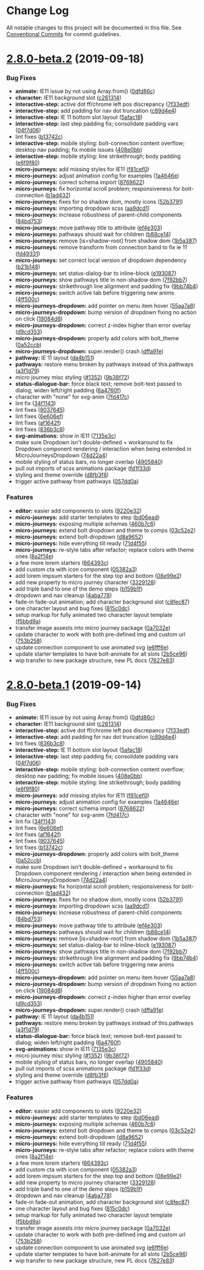 # Change Log

All notable changes to this project will be documented in this file.
See [Conventional Commits](https://conventionalcommits.org) for commit guidelines.

# [2.8.0-beta.2](https://github.com/bolt-design-system/bolt/compare/v2.7.0...v2.8.0-beta.2) (2019-09-18)


### Bug Fixes

* **animate:** IE11 issue by not using Array.from() ([0dfd86c](https://github.com/bolt-design-system/bolt/commit/0dfd86c))
* **character:** IE11 background slot ([c261314](https://github.com/bolt-design-system/bolt/commit/c261314))
* **interactive-step:** active dot ff/chrome left pos discrepancy ([7f33edf](https://github.com/bolt-design-system/bolt/commit/7f33edf))
* **interactive-step:** add padding for nav dot truncation ([c89d4e4](https://github.com/bolt-design-system/bolt/commit/c89d4e4))
* **interactive-step:** IE 11 bottom slot layout ([5afac18](https://github.com/bolt-design-system/bolt/commit/5afac18))
* **interactive-step:** last step padding fix; consolidate padding vars ([04f7d06](https://github.com/bolt-design-system/bolt/commit/04f7d06))
* lint fixes ([b13742c](https://github.com/bolt-design-system/bolt/commit/b13742c))
* **interactive-step:** mobile styling: bolt-connection content overflow; desktop nav padding; fix mobile issues ([408e0bb](https://github.com/bolt-design-system/bolt/commit/408e0bb))
* **interactive-step:** mobile styling: line strikethrough; body padding ([e6f9f80](https://github.com/bolt-design-system/bolt/commit/e6f9f80))
* **micro-journeys:** add missing styles for IE11 ([f81cef0](https://github.com/bolt-design-system/bolt/commit/f81cef0))
* **micro-journeys:** adjust animation config for examples ([1a4646e](https://github.com/bolt-design-system/bolt/commit/1a4646e))
* **micro-journeys:** correct schema import ([8768622](https://github.com/bolt-design-system/bolt/commit/8768622))
* **micro-journeys:** fix horizontal scroll problem; responsiveness for bolt-connection ([b1ad432](https://github.com/bolt-design-system/bolt/commit/b1ad432))
* **micro-journeys:** fixes for no shadow dom, mostly icons ([52b3791](https://github.com/bolt-design-system/bolt/commit/52b3791))
* **micro-journeys:** importing dropdown scss ([aa9dcd1](https://github.com/bolt-design-system/bolt/commit/aa9dcd1))
* **micro-journeys:** increase robustness of parent-child components ([84bd753](https://github.com/bolt-design-system/bolt/commit/84bd753))
* **micro-journeys:** move pathway title to attribute ([ef4e303](https://github.com/bolt-design-system/bolt/commit/ef4e303))
* **micro-journeys:** pathways should wait for children ([b88ce14](https://github.com/bolt-design-system/bolt/commit/b88ce14))
* **micro-journeys:** remove [is=shadow-root] from shadow dom ([1b5a387](https://github.com/bolt-design-system/bolt/commit/1b5a387))
* **micro-journeys:** remove transform from connection band to fix ie 11 ([fd49331](https://github.com/bolt-design-system/bolt/commit/fd49331))
* **micro-journeys:** set correct local version of dropdown dependency ([b21b148](https://github.com/bolt-design-system/bolt/commit/b21b148))
* **micro-journeys:** set status-dialog-bar to inline-block ([e193087](https://github.com/bolt-design-system/bolt/commit/e193087))
* **micro-journeys:** show pathways title in non-shadow dom ([7f92bb7](https://github.com/bolt-design-system/bolt/commit/7f92bb7))
* **micro-journeys:** strikethrough line alignment and padding fix ([9bb74b4](https://github.com/bolt-design-system/bolt/commit/9bb74b4))
* **micro-journeys:** switch active tab before triggering new anims ([4ff500c](https://github.com/bolt-design-system/bolt/commit/4ff500c))
* **micro-journeys-dropdown:** add pointer on menu item hover ([55aa7a8](https://github.com/bolt-design-system/bolt/commit/55aa7a8))
* **micro-journeys-dropdown:** bump version of dropdown fixing no action on click ([19084d8](https://github.com/bolt-design-system/bolt/commit/19084d8))
* **micro-journeys-dropdown:** correct z-index higher than error overlay ([d9cd353](https://github.com/bolt-design-system/bolt/commit/d9cd353))
* **micro-journeys-dropdown:** properly add colors with bolt_theme ([0a52ccb](https://github.com/bolt-design-system/bolt/commit/0a52ccb))
* **micro-journeys-dropdown:** super.render() crash ([dffa91e](https://github.com/bolt-design-system/bolt/commit/dffa91e))
* **pathway:** IE 11 layout ([da4b151](https://github.com/bolt-design-system/bolt/commit/da4b151))
* **pathways:** restore menu broken by pathways instead of this.pathways ([a3f1d79](https://github.com/bolt-design-system/bolt/commit/a3f1d79))
* micro journey misc styling ([#1352](https://github.com/bolt-design-system/bolt/issues/1352)) ([9b38f72](https://github.com/bolt-design-system/bolt/commit/9b38f72))
* **status-dialogue-bar:** force black text; remove bolt-text passed to dialog; widen left/right padding ([6a4760f](https://github.com/bolt-design-system/bolt/commit/6a4760f))
* character with "none" for svg-anim ([7fd417c](https://github.com/bolt-design-system/bolt/commit/7fd417c))
* lint fix ([34f1143](https://github.com/bolt-design-system/bolt/commit/34f1143))
* lint fixes ([9037645](https://github.com/bolt-design-system/bolt/commit/9037645))
* lint fixes ([6e606ef](https://github.com/bolt-design-system/bolt/commit/6e606ef))
* lint fixes ([af1642f](https://github.com/bolt-design-system/bolt/commit/af1642f))
* lint fixes ([836b3c8](https://github.com/bolt-design-system/bolt/commit/836b3c8))
* **svg-animations:** show in IE11 ([7135e3c](https://github.com/bolt-design-system/bolt/commit/7135e3c))
* make sure Dropdown isn't double-defined + workaround to fix Dropdown component rendering / interaction when being extended in MicroJourneysDropdown ([74d22a4](https://github.com/bolt-design-system/bolt/commit/74d22a4))
* mobile styling of status bars, no longer overlap ([4905840](https://github.com/bolt-design-system/bolt/commit/4905840))
* pull out imports of scss animations package ([fd1f33d](https://github.com/bolt-design-system/bolt/commit/fd1f33d))
* styling and theme override ([d8fb3f8](https://github.com/bolt-design-system/bolt/commit/d8fb3f8))
* trigger active pathway from pathways ([057dd0a](https://github.com/bolt-design-system/bolt/commit/057dd0a))


### Features

* **editor:** easier add components to slots ([9220e32](https://github.com/bolt-design-system/bolt/commit/9220e32))
* **micro-journeys:** add starter templates to step ([bd06ead](https://github.com/bolt-design-system/bolt/commit/bd06ead))
* **micro-journeys:** exposing multiple schemas ([460b7c6](https://github.com/bolt-design-system/bolt/commit/460b7c6))
* **micro-journeys:** extend bolt dropdown and theme to comps ([03c52e2](https://github.com/bolt-design-system/bolt/commit/03c52e2))
* **micro-journeys:** extend bolt-dropdown ([d8a9652](https://github.com/bolt-design-system/bolt/commit/d8a9652))
* **micro-journeys:** hide everything till ready ([71d4f55](https://github.com/bolt-design-system/bolt/commit/71d4f55))
* **micro-journeys:** re-style tabs after refactor; replace colors with theme ones ([8a2f14e](https://github.com/bolt-design-system/bolt/commit/8a2f14e))
* a few more lorem starters ([664393c](https://github.com/bolt-design-system/bolt/commit/664393c))
* add custom cta with icon component ([05382a3](https://github.com/bolt-design-system/bolt/commit/05382a3))
* add lorem impsum starters for the step top and bottom ([08e99e2](https://github.com/bolt-design-system/bolt/commit/08e99e2))
* add new property to micro journey character ([3329128](https://github.com/bolt-design-system/bolt/commit/3329128))
* add triple band to one of the demo steps ([b159b1f](https://github.com/bolt-design-system/bolt/commit/b159b1f))
* dropdown and nav cleanup ([4aba778](https://github.com/bolt-design-system/bolt/commit/4aba778))
* fade-in fade-out animation, add character background slot ([c8fec87](https://github.com/bolt-design-system/bolt/commit/c8fec87))
* one character layout and bug fixes ([815c0dc](https://github.com/bolt-design-system/bolt/commit/815c0dc))
* setup markup for fully animated two character layout template ([f5bbd9a](https://github.com/bolt-design-system/bolt/commit/f5bbd9a))
* transfer image assests into micro journey package ([0a7032e](https://github.com/bolt-design-system/bolt/commit/0a7032e))
* update character to work with both pre-defined img and custom url ([753b258](https://github.com/bolt-design-system/bolt/commit/753b258))
* update connection component to use animated svg ([e6fff6e](https://github.com/bolt-design-system/bolt/commit/e6fff6e))
* update starter templates to have bolt-animate for all slots ([2b5ce96](https://github.com/bolt-design-system/bolt/commit/2b5ce96))
* wip transfer to new package structure, new PL docs ([7627e83](https://github.com/bolt-design-system/bolt/commit/7627e83))





# [2.8.0-beta.1](https://github.com/bolt-design-system/bolt/compare/v2.7.0...v2.8.0-beta.1) (2019-09-14)


### Bug Fixes

* **animate:** IE11 issue by not using Array.from() ([0dfd86c](https://github.com/bolt-design-system/bolt/commit/0dfd86c))
* **character:** IE11 background slot ([c261314](https://github.com/bolt-design-system/bolt/commit/c261314))
* **interactive-step:** active dot ff/chrome left pos discrepancy ([7f33edf](https://github.com/bolt-design-system/bolt/commit/7f33edf))
* **interactive-step:** add padding for nav dot truncation ([c89d4e4](https://github.com/bolt-design-system/bolt/commit/c89d4e4))
* lint fixes ([836b3c8](https://github.com/bolt-design-system/bolt/commit/836b3c8))
* **interactive-step:** IE 11 bottom slot layout ([5afac18](https://github.com/bolt-design-system/bolt/commit/5afac18))
* **interactive-step:** last step padding fix; consolidate padding vars ([04f7d06](https://github.com/bolt-design-system/bolt/commit/04f7d06))
* **interactive-step:** mobile styling: bolt-connection content overflow; desktop nav padding; fix mobile issues ([408e0bb](https://github.com/bolt-design-system/bolt/commit/408e0bb))
* **interactive-step:** mobile styling: line strikethrough; body padding ([e6f9f80](https://github.com/bolt-design-system/bolt/commit/e6f9f80))
* **micro-journeys:** add missing styles for IE11 ([f81cef0](https://github.com/bolt-design-system/bolt/commit/f81cef0))
* **micro-journeys:** adjust animation config for examples ([1a4646e](https://github.com/bolt-design-system/bolt/commit/1a4646e))
* **micro-journeys:** correct schema import ([8768622](https://github.com/bolt-design-system/bolt/commit/8768622))
* character with "none" for svg-anim ([7fd417c](https://github.com/bolt-design-system/bolt/commit/7fd417c))
* lint fix ([34f1143](https://github.com/bolt-design-system/bolt/commit/34f1143))
* lint fixes ([6e606ef](https://github.com/bolt-design-system/bolt/commit/6e606ef))
* lint fixes ([af1642f](https://github.com/bolt-design-system/bolt/commit/af1642f))
* lint fixes ([9037645](https://github.com/bolt-design-system/bolt/commit/9037645))
* lint fixes ([b13742c](https://github.com/bolt-design-system/bolt/commit/b13742c))
* **micro-journeys-dropdown:** properly add colors with bolt_theme ([0a52ccb](https://github.com/bolt-design-system/bolt/commit/0a52ccb))
* make sure Dropdown isn't double-defined + workaround to fix Dropdown component rendering / interaction when being extended in MicroJourneysDropdown ([74d22a4](https://github.com/bolt-design-system/bolt/commit/74d22a4))
* **micro-journeys:** fix horizontal scroll problem; responsiveness for bolt-connection ([b1ad432](https://github.com/bolt-design-system/bolt/commit/b1ad432))
* **micro-journeys:** fixes for no shadow dom, mostly icons ([52b3791](https://github.com/bolt-design-system/bolt/commit/52b3791))
* **micro-journeys:** importing dropdown scss ([aa9dcd1](https://github.com/bolt-design-system/bolt/commit/aa9dcd1))
* **micro-journeys:** increase robustness of parent-child components ([84bd753](https://github.com/bolt-design-system/bolt/commit/84bd753))
* **micro-journeys:** move pathway title to attribute ([ef4e303](https://github.com/bolt-design-system/bolt/commit/ef4e303))
* **micro-journeys:** pathways should wait for children ([b88ce14](https://github.com/bolt-design-system/bolt/commit/b88ce14))
* **micro-journeys:** remove [is=shadow-root] from shadow dom ([1b5a387](https://github.com/bolt-design-system/bolt/commit/1b5a387))
* **micro-journeys:** set status-dialog-bar to inline-block ([e193087](https://github.com/bolt-design-system/bolt/commit/e193087))
* **micro-journeys:** show pathways title in non-shadow dom ([7f92bb7](https://github.com/bolt-design-system/bolt/commit/7f92bb7))
* **micro-journeys:** strikethrough line alignment and padding fix ([9bb74b4](https://github.com/bolt-design-system/bolt/commit/9bb74b4))
* **micro-journeys:** switch active tab before triggering new anims ([4ff500c](https://github.com/bolt-design-system/bolt/commit/4ff500c))
* **micro-journeys-dropdown:** add pointer on menu item hover ([55aa7a8](https://github.com/bolt-design-system/bolt/commit/55aa7a8))
* **micro-journeys-dropdown:** bump version of dropdown fixing no action on click ([19084d8](https://github.com/bolt-design-system/bolt/commit/19084d8))
* **micro-journeys-dropdown:** correct z-index higher than error overlay ([d9cd353](https://github.com/bolt-design-system/bolt/commit/d9cd353))
* **micro-journeys-dropdown:** super.render() crash ([dffa91e](https://github.com/bolt-design-system/bolt/commit/dffa91e))
* **pathway:** IE 11 layout ([da4b151](https://github.com/bolt-design-system/bolt/commit/da4b151))
* **pathways:** restore menu broken by pathways instead of this.pathways ([a3f1d79](https://github.com/bolt-design-system/bolt/commit/a3f1d79))
* **status-dialogue-bar:** force black text; remove bolt-text passed to dialog; widen left/right padding ([6a4760f](https://github.com/bolt-design-system/bolt/commit/6a4760f))
* **svg-animations:** show in IE11 ([7135e3c](https://github.com/bolt-design-system/bolt/commit/7135e3c))
* micro journey misc styling ([#1352](https://github.com/bolt-design-system/bolt/issues/1352)) ([9b38f72](https://github.com/bolt-design-system/bolt/commit/9b38f72))
* mobile styling of status bars, no longer overlap ([4905840](https://github.com/bolt-design-system/bolt/commit/4905840))
* pull out imports of scss animations package ([fd1f33d](https://github.com/bolt-design-system/bolt/commit/fd1f33d))
* styling and theme override ([d8fb3f8](https://github.com/bolt-design-system/bolt/commit/d8fb3f8))
* trigger active pathway from pathways ([057dd0a](https://github.com/bolt-design-system/bolt/commit/057dd0a))


### Features

* **editor:** easier add components to slots ([9220e32](https://github.com/bolt-design-system/bolt/commit/9220e32))
* **micro-journeys:** add starter templates to step ([bd06ead](https://github.com/bolt-design-system/bolt/commit/bd06ead))
* **micro-journeys:** exposing multiple schemas ([460b7c6](https://github.com/bolt-design-system/bolt/commit/460b7c6))
* **micro-journeys:** extend bolt dropdown and theme to comps ([03c52e2](https://github.com/bolt-design-system/bolt/commit/03c52e2))
* **micro-journeys:** extend bolt-dropdown ([d8a9652](https://github.com/bolt-design-system/bolt/commit/d8a9652))
* **micro-journeys:** hide everything till ready ([71d4f55](https://github.com/bolt-design-system/bolt/commit/71d4f55))
* **micro-journeys:** re-style tabs after refactor; replace colors with theme ones ([8a2f14e](https://github.com/bolt-design-system/bolt/commit/8a2f14e))
* a few more lorem starters ([664393c](https://github.com/bolt-design-system/bolt/commit/664393c))
* add custom cta with icon component ([05382a3](https://github.com/bolt-design-system/bolt/commit/05382a3))
* add lorem impsum starters for the step top and bottom ([08e99e2](https://github.com/bolt-design-system/bolt/commit/08e99e2))
* add new property to micro journey character ([3329128](https://github.com/bolt-design-system/bolt/commit/3329128))
* add triple band to one of the demo steps ([b159b1f](https://github.com/bolt-design-system/bolt/commit/b159b1f))
* dropdown and nav cleanup ([4aba778](https://github.com/bolt-design-system/bolt/commit/4aba778))
* fade-in fade-out animation, add character background slot ([c8fec87](https://github.com/bolt-design-system/bolt/commit/c8fec87))
* one character layout and bug fixes ([815c0dc](https://github.com/bolt-design-system/bolt/commit/815c0dc))
* setup markup for fully animated two character layout template ([f5bbd9a](https://github.com/bolt-design-system/bolt/commit/f5bbd9a))
* transfer image assests into micro journey package ([0a7032e](https://github.com/bolt-design-system/bolt/commit/0a7032e))
* update character to work with both pre-defined img and custom url ([753b258](https://github.com/bolt-design-system/bolt/commit/753b258))
* update connection component to use animated svg ([e6fff6e](https://github.com/bolt-design-system/bolt/commit/e6fff6e))
* update starter templates to have bolt-animate for all slots ([2b5ce96](https://github.com/bolt-design-system/bolt/commit/2b5ce96))
* wip transfer to new package structure, new PL docs ([7627e83](https://github.com/bolt-design-system/bolt/commit/7627e83))
